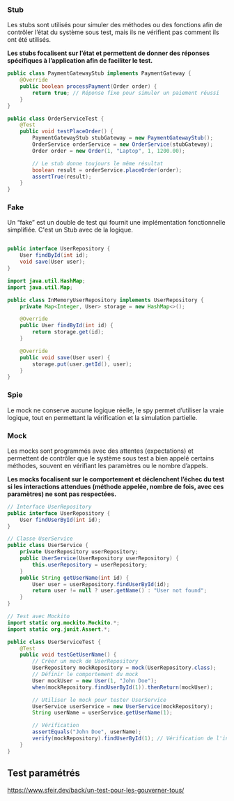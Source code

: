 


### Stub

Les stubs sont utilisés pour simuler des méthodes ou des fonctions afin de contrôler l’état du système sous test, mais ils ne vérifient pas comment ils ont été utilisés.

__Les stubs focalisent sur l’état et permettent de donner des réponses spécifiques à l’application afin de faciliter le test.__

```java
public class PaymentGatewayStub implements PaymentGateway {
    @Override
    public boolean processPayment(Order order) {
        return true; // Réponse fixe pour simuler un paiement réussi
    }
}

public class OrderServiceTest {
    @Test
    public void testPlaceOrder() {
        PaymentGatewayStub stubGateway = new PaymentGatewayStub();
        OrderService orderService = new OrderService(stubGateway);
        Order order = new Order(1, "Laptop", 1, 1200.00);

        // Le stub donne toujours le même résultat
        boolean result = orderService.placeOrder(order);
        assertTrue(result);
    }
}
```

### Fake

Un “fake” est un double de test qui fournit une implémentation fonctionnelle simplifiée. C'est un Stub avec de la logique.


```java

public interface UserRepository {
    User findById(int id);
    void save(User user);
}

import java.util.HashMap;
import java.util.Map;

public class InMemoryUserRepository implements UserRepository {
    private Map<Integer, User> storage = new HashMap<>();

    @Override
    public User findById(int id) {
        return storage.get(id);
    }

    @Override
    public void save(User user) {
        storage.put(user.getId(), user);
    }
}
```

### Spie

Le mock ne conserve aucune logique réelle, le spy permet d’utiliser la vraie logique, tout en permettant la vérification et la simulation partielle.


### Mock

Les mocks sont programmés avec des attentes (expectations) et permettent de contrôler que le système sous test a bien appelé certains méthodes, souvent en vérifiant les paramètres ou le nombre d’appels.


__Les mocks focalisent sur le comportement et déclenchent l’échec du test si les interactions attendues (méthode appelée, nombre de fois, avec ces paramètres) ne sont pas respectées.__


```java
// Interface UserRepository
public interface UserRepository {
    User findUserById(int id);
}

// Classe UserService
public class UserService {
    private UserRepository userRepository;
    public UserService(UserRepository userRepository) {
        this.userRepository = userRepository;
    }
    public String getUserName(int id) {
        User user = userRepository.findUserById(id);
        return user != null ? user.getName() : "User not found";
    }
}

// Test avec Mockito
import static org.mockito.Mockito.*;
import static org.junit.Assert.*;

public class UserServiceTest {
    @Test
    public void testGetUserName() {
        // Créer un mock de UserRepository
        UserRepository mockRepository = mock(UserRepository.class);
        // Définir le comportement du mock
        User mockUser = new User(1, "John Doe");
        when(mockRepository.findUserById(1)).thenReturn(mockUser);

        // Utiliser le mock pour tester UserService
        UserService userService = new UserService(mockRepository);
        String userName = userService.getUserName(1);

        // Vérification
        assertEquals("John Doe", userName);
        verify(mockRepository).findUserById(1); // Vérification de l'interaction
    }
}
```


## Test paramétrés


https://www.sfeir.dev/back/un-test-pour-les-gouverner-tous/